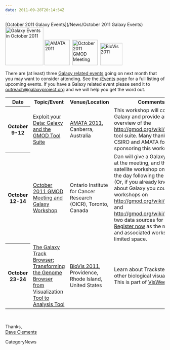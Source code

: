```yaml
---
date: 2011-09-28T20:14:54Z
---
```

<div class='newsItemHeader'>[October 2011 Galaxy Events](/News/October 2011 Galaxy Events)</div>

<div class='right'>
<a href='/Events'><img src='/images/Logos/galaxyLogoTrimmed.png' alt='Galaxy Events in October 2011' width="120" /></a> 
<a href='http://www.amata.org.au/index.php/2011-conference'><img src='/images/Logos/amata-2011-conference.jpg' alt='AMATA 2011' height="80" /></a>&nbsp;&nbsp;<a href='http://gmod.org/wiki/October_2011_GMOD_Meeting'><img src='/images/Logos/GMOD201110MeetingLogo.png' alt='October 2011 GMOD Meeting' height="80" /></a>&nbsp;&nbsp;<a href='http://www.biovis.net/'><img src='/images/Logos/BioVisLogo.png' alt='BioVis 2011' height="70" /></a>
</div>

There are (at least) three [Galaxy related events](/src/events/index.md) going on next month that you may want to consider attending.  See the [/Events](/src/events/index.md) page for a full listing of upcoming events.  If you have a Galaxy related event please send it to outreach@galaxyproject.org and we will help you get the word out.

<table>
  <tr class="th" >
    <th> Date </th>
    <th> Topic/Event </th>
    <th> Venue/Location </th>
    <th> Comments </th>
    <th> Contact </th>
  </tr>
  <tr>
    <th> October 9-12 </th>
    <td> </em><a href='http://www.amata.org.au/index.php/2011-conference/workshops'>Exploit your Data: Galaxy and the GMOD Tool Suite</a><em> </td>
    <td> <a href='http://www.amata.org.au/index.php/2011-conference'>AMATA 2011</a>, Canberra, Australia </td>
    <td> This workshop will cover both Galaxy and provide an overview of the <a href='http://gmod.org/wiki/|GMOD'>http://gmod.org/wiki/|GMOD</a> tool suite.  Many thanks to CSIRO and AMATA for sponsoring this workshop </td>
    <td> <a href='/DaveClements'>Dave Clements</a> </td>
  </tr>
  <tr>
    <th> October 12-14 </th>
    <td> </em><a href='http://gmod.org/wiki/October_2011_GMOD_Meeting'>October 2011 GMOD Meeting and Galaxy Workshop</a><em> </td>
    <td> Ontario Institute for Cancer Research (OICR), Toronto, Canada </td>
    <td> Dan will give a Galaxy update at the meeting, and then lead a satellite workshop on Galaxy the day following the meeting.  (Or, if you already know all about Galaxy you could attend workshops on <a href='http://gmod.org/wiki/BioMart'>http://gmod.org/wiki/BioMart</a> and <a href='http://gmod.org/wiki/InterMine'>http://gmod.org/wiki/InterMine</a>, two data sources for Galaxy.)  <a href='http://gmod.org/wiki/October_2011_GMOD_Meeting'>Register now</a> as the meeting and associated workshop have limited space. </td>
    <td> <a href='/dan'>Dan Blankenberg</a> </td>
  </tr>
  <tr>
    <th> October 23-24 </th>
    <td> </em><a href='http://www.biovis.net/papers_abstracts/papers/111.html'>The Galaxy Track Browser: Transforming the Genome Browser from Visualization Tool to Analysis Tool</a><em> </td>
    <td> <a href='http://www.biovis.net/'>BioVis 2011</a>, Providence, Rhode Island, United States </td>
    <td> Learn about Trackster and other biological visualization.  This is part of <a href='http://visweek.org/'>VisWeek 2011</a>. </td>
    <td> <a href='/JeremyGoecks'>Jeremy Goecks</a> </td>
  </tr>
</table>

<br />

Thanks,<br />
[Dave Clements](/src/dave-clements/index.md)


CategoryNews
